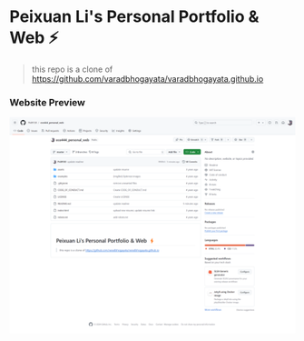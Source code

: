 # Peixuan Li's Personal Portfolio & Web ⚡️

> this repo is a clone of https://github.com/varadbhogayata/varadbhogayata.github.io

### Website Preview
<p align="center"> 
  <kbd>
    <a href="https://peixuanli.github.io" target="_blank"><img src="image/a1.png">
  </a>
  </kbd>
</p>
